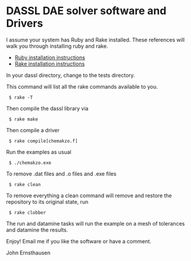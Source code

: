 DASSL DAE solver software and Drivers
=====================================

I assume your system has Ruby and Rake installed. These references will walk you through installing ruby and rake.

* [Ruby installation instructions](https://www.ruby-lang.org)
* [Rake installation instructions](http://rake.rubyforge.org)


In your dassl directory, change to the tests directory.

This command will list all the rake commands available to you.

     $ rake -T

Then compile the dassl library via

     $ rake make

Then compile a driver

     $ rake compile[chemakzo.f]

Run the examples as usual

     $ ./chemakzo.exe

To remove .dat files and .o files and .exe files

     $ rake clean

To remove everything a clean command will remove and restore the repository to its original state, run

     $ rake clobber

The run and datamine tasks will run the example on a mesh of tolerances and datamine the results.

Enjoy! Email me if you like the software or have a comment.

John Ernsthausen
